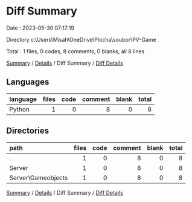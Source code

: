 # Diff Summary

Date : 2023-05-30 07:17:19

Directory c:\\Users\\Misah\\OneDrive\\Plocha\\soubor\\PV-Game

Total : 1 files,  0 codes, 8 comments, 0 blanks, all 8 lines

[Summary](results.md) / [Details](details.md) / Diff Summary / [Diff Details](diff-details.md)

## Languages
| language | files | code | comment | blank | total |
| :--- | ---: | ---: | ---: | ---: | ---: |
| Python | 1 | 0 | 8 | 0 | 8 |

## Directories
| path | files | code | comment | blank | total |
| :--- | ---: | ---: | ---: | ---: | ---: |
| . | 1 | 0 | 8 | 0 | 8 |
| Server | 1 | 0 | 8 | 0 | 8 |
| Server\\Gameobjects | 1 | 0 | 8 | 0 | 8 |

[Summary](results.md) / [Details](details.md) / Diff Summary / [Diff Details](diff-details.md)